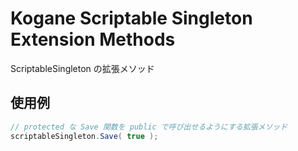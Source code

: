 # Kogane Scriptable Singleton Extension Methods

ScriptableSingleton の拡張メソッド

## 使用例

```cs
// protected な Save 関数を public で呼び出せるようにする拡張メソッド
scriptableSingleton.Save( true );
```